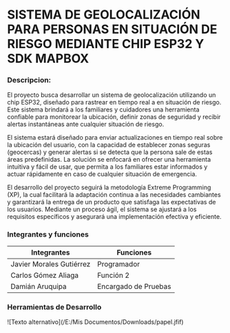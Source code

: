 # SISTEMA DE GEOLOCALIZACIÓN PARA PERSONAS EN SITUACIÓN DE RIESGO MEDIANTE CHIP ESP32 Y SDK MAPBOX
### Descripcion:
El proyecto busca desarrollar un sistema de geolocalización utilizando un chip ESP32, diseñado para rastrear en tiempo real a en situación de riesgo. Este sistema brindará a los familiares y cuidadores una herramienta confiable para monitorear la ubicación, definir zonas de seguridad y recibir alertas instantáneas ante cualquier situación de riesgo. 

El sistema estará diseñado para enviar actualizaciones en tiempo real sobre la ubicación del usuario, con la capacidad de establecer zonas seguras (geocercas) y generar alertas si se detecta que la persona sale de estas áreas predefinidas. La solución se enfocará en ofrecer una herramienta intuitiva y fácil de usar, que permita a los familiares estar informados y actuar rápidamente en caso de cualquier situación de emergencia. 

El desarrollo del proyecto seguirá la metodología Extreme Programming (XP), la cual facilitará la adaptación continua a las necesidades cambiantes y garantizará la entrega de un producto que satisfaga las expectativas de los usuarios. Mediante un proceso ágil, el sistema se ajustará a los requisitos específicos y asegurará una implementación efectiva y eficiente. 
### Integrantes y funciones

| Integrantes  | Funciones    |
|--------------|--------------|
| Javier Morales Gutiérrez | Programador    |
| Carlos Gómez Aliaga | Función 2    |
| Damián Aruquipa | Encargado de Pruebas    |

### Herramientas de Desarrollo
![Texto alternativo](/E:/Mis Documentos/Downloads/papel.jfif)
